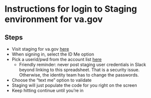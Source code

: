 # Instructions for login to Staging environment for va.gov

## Steps
- Visit staging for va.gov [here](https://staging.va.gov/disability/file-disability-claim-form-21-526ez/introduction)
- When signing in, select the ID Me option
- Pick a userid/pwd from the account list [here](https://github.com/department-of-veterans-affairs/va.gov-team-sensitive/blob/master/Administrative/vagov-users/mvi-staging-users.csv) 
   - Friendly reminder: never post staging user credentials in Slack beyond linking to this spreadsheet. That is a security issue. Otherwise, the identity team has to change the passwords.
- Choose the “text me” option to validate
- Staging will just populate the code for you right on the screen
- Keep hitting continue until you’re in 
